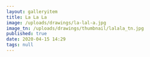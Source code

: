 ```yaml
---
layout: galleryitem
title: La La La
image: /uploads/drawings/la-lal-a.jpg
image_tn: /uploads/drawings/thumbnail/lalala_tn.jpg
published: true
date: 2020-04-15 14:29
tags: null
---
```

